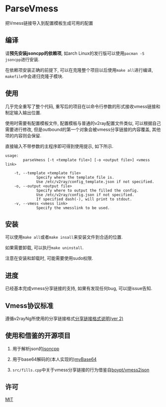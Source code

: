 # ParseVmess

把Vmess链接导入到配置模板生成可用的配置

## 编译

请**预先安装jsoncpp的依赖项**, 如arch Linux的发行版可以使用`pacman -S jsoncpp`进行安装.

在依赖项安装正确的前提下, 可以在克隆整个项目以后使用`make all`进行编译, `makefile`中会递归克隆子模块.

## 使用

几乎完全重写了整个代码, 重写后的项目在以命令行参数的形式接收vmess链接和制定输入输出位置.

使用时需要有配置模板文件, 配置模板与普通的v2ray配置文件类似, 可以根据自己需要进行修改, 但是outbound的第一个对象会被vmess分享链接的内容覆盖, 其他项的内容则会保留.

直接输入不带参数的主程序即可得到使用提示, 如下所示.

```
usage:
        parseVmess [-t <template file>] [-o <output file>] <vmess link>

    -t, --template <template file>
              Specify where the template file is.
              Use /etc/v2ray/config_template.json if not specified.
    -o, --output <output file>
              Specify where to output the filled the config.
              Use /etc/v2ray/config.json if not specified.
              If specified dash(-), will print to stdout.
    -v, --vmess <vmess link>
              Specify the vmesslink to be used.
```

## 安装

可以使用`make all`或者`make insall`来安装文件到合适的位置.

如果需要卸载, 可以执行`make uninstall`.

注意在安装和卸载时, 可能需要使用sudo权限.

## 进度

已经基本完成vmess分享链接的支持, 如果有发现任何bug, 可以提issue告知.

## Vmess协议标准

遵循v2rayNg所使用的分享链接格式[分享链接格式说明(ver 2)](https://github.com/2dust/v2rayN/wiki/%E5%88%86%E4%BA%AB%E9%93%BE%E6%8E%A5%E6%A0%BC%E5%BC%8F%E8%AF%B4%E6%98%8E(ver-2))

## 使用和借鉴的开源项目

1. 用于解析json的[jsoncpp](https://github.com/open-source-parsers/jsoncpp)
2. 用于base64解码的(本人实现的)[myBase64](https://github.com/leafee98/myBase64)

3. `src/fills.cpp`中关于vmess分享链接的行为借鉴自[boypt/vmess2json](https://github.com/boypt/vmess2json)

## 许可

[MIT](/LICENSE)
